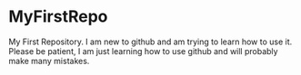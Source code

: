 MyFirstRepo
===========

My First Repository. I am new to github and am trying to learn how to use it. Please be patient, I am just learning how to use github and will probably make many mistakes.